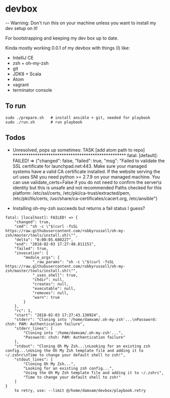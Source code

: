 # devbox
-- Warning: Don't run this on your machine unless you want to install my dev setup on it!

For bootstrapping and keeping my dev box up to date.

Kinda mostly working 0.0.1 of my devbox with things (I) like:
- IntelliJ CE
- zsh + oh-my-zsh
- git
- JDK8 + Scala
- Atom
- vagrant
- terminator console

## To run
```
sudo ./prepare.sh   # install ansible + git, needed for playbook
sudo ./run.sh       # run playbook
```

## Todos
- Unresolved, pops up sometimes:
TASK [add atom path to repo] ***************************************************
fatal: [default]: FAILED! => {"changed": false, "failed": true, "msg": "Failed to validate the SSL certificate for launchpad.net:443. Make sure your managed systems have a valid CA certificate installed.  If the website serving the url uses SNI you need python >= 2.7.9 on your managed machine.  You can use validate_certs=False if you do not need to confirm the server\\s identity but this is unsafe and not recommended Paths checked for this platform: /etc/ssl/certs, /etc/pki/ca-trust/extracted/pem, /etc/pki/tls/certs, /usr/share/ca-certificates/cacert.org, /etc/ansible"}

- Installing oh-my-zsh succeeds but returns a fail status I guess?
```
fatal: [localhost]: FAILED! => {
    "changed": true,
    "cmd": "sh -c \"$(curl -fsSL https://raw.githubusercontent.com/robbyrussell/oh-my-zsh/master/tools/install.sh)\"",
    "delta": "0:00:05.680227",
    "end": "2018-02-03 17:27:48.811151",
    "failed": true,
    "invocation": {
        "module_args": {
            "_raw_params": "sh -c \"$(curl -fsSL https://raw.githubusercontent.com/robbyrussell/oh-my-zsh/master/tools/install.sh)\"",
            "_uses_shell": true,
            "chdir": null,
            "creates": null,
            "executable": null,
            "removes": null,
            "warn": true
        }
    },
    "rc": 1,
    "start": "2018-02-03 17:27:43.130924",
    "stderr": "Cloning into '/home/damxam/.oh-my-zsh'...\nPassword: chsh: PAM: Authentication failure",
    "stderr_lines": [
        "Cloning into '/home/damxam/.oh-my-zsh'...",
        "Password: chsh: PAM: Authentication failure"
    ],
    "stdout": "Cloning Oh My Zsh...\nLooking for an existing zsh config...\nUsing the Oh My Zsh template file and adding it to ~/.zshrc\nTime to change your default shell to zsh!",
    "stdout_lines": [
        "Cloning Oh My Zsh...",
        "Looking for an existing zsh config...",
        "Using the Oh My Zsh template file and adding it to ~/.zshrc",
        "Time to change your default shell to zsh!"
    ]
}
	to retry, use: --limit @/home/damxam/devbox/playbook.retry
  ```
